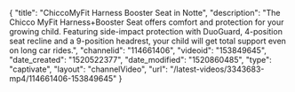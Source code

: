 {
    "title": "ChiccoMyFit Harness Booster Seat in Notte",
    "description": "The Chicco MyFit Harness+Booster Seat offers comfort and protection for your growing child. Featuring side-impact protection with DuoGuard, 4-position seat recline and a 9-position headrest, your child will get total support even on long car rides.",
    "channelid": "114661406",
    "videoid": "153849645",
    "date_created": "1520522377",
    "date_modified": "1520860485",
    "type": "captivate",
    "layout": "channelVideo",
    "url": "\/latest-videos\/3343683-mp4\/114661406-153849645"
}